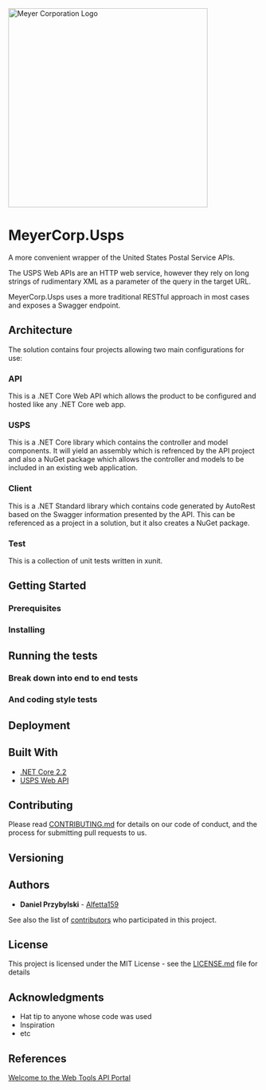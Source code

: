 <img alt="Meyer Corporation Logo" src="https://lemon-river-09725971e.azurestaticapps.net/images/Meyer.jpg" width="400" />

# MeyerCorp.Usps

A more convenient wrapper of the United States Postal Service APIs. 

The USPS Web APIs are an HTTP web service, however they rely on long strings of rudimentary XML as a parameter of the query in the target URL.

MeyerCorp.Usps uses a more traditional RESTful approach in most cases and exposes a Swagger endpoint.

## Architecture

The solution contains four projects allowing two main configurations for use:

### API

This is a .NET Core Web API which allows the product to be configured and hosted like any .NET Core web app.

### USPS

This is a .NET Core library which contains the controller and model components. It will yield an assembly which is refrenced by the API project and also a NuGet package which allows the controller and models to be included in an existing web application.

### Client

This is a .NET Standard library which contains code generated by AutoRest based on the Swagger information presented by the API. This can be referenced as a project in a solution, but it also creates a NuGet package.

### Test

This is a collection of unit tests written in xunit.


## Getting Started

### Prerequisites

### Installing

## Running the tests

### Break down into end to end tests

### And coding style tests

## Deployment

## Built With

* [.NET Core 2.2](https://docs.microsoft.com/en-us/dotnet/core/)
* [USPS Web API](https://www.usps.com/business/web-tools-apis/welcome.htm)

## Contributing

Please read [CONTRIBUTING.md](CONTRIBUTING.md) for details on our code of conduct, and the process for submitting pull requests to us.

## Versioning

## Authors

* **Daniel Przybylski** - [Alfetta159](https://github.com/Alfetta159)

See also the list of [contributors](https://github.com/MeyerCorporation/Usps.Core/graphs/contributors) who participated in this project.

## License

This project is licensed under the MIT License - see the [LICENSE.md](LICENSE.md) file for details

## Acknowledgments

* Hat tip to anyone whose code was used
* Inspiration
* etc

## References

[Welcome to the Web Tools API Portal](https://www.usps.com/business/web-tools-apis/welcome.htm)
